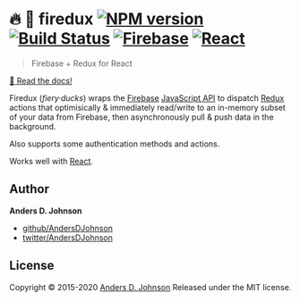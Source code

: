 # :fire: :hatching_chick: firedux [![NPM version](https://badge.fury.io/js/firedux.svg)](http://badge.fury.io/js/firedux)  [![Build Status](https://travis-ci.org/AndersDJohnson/firedux.svg)](https://travis-ci.org/AndersDJohnson/firedux)  [![Firebase](https://raw.githubusercontent.com/firebase/firebase-chrome-extension/master/icons/icon48.png)](https://www.firebase.com) [![React](https://raw.githubusercontent.com/facebook/react/15-stable/docs/img/logo_small.png)](https://facebook.github.io/react)

> Firebase + Redux for React

[:book: Read the docs!](https://andersdjohnson.github.io/firedux/)

Firedux (_fiery·ducks_) wraps the [Firebase](https://firebase.google.com/) [JavaScript API](https://firebase.google.com/docs/reference/js/)
to dispatch [Redux](http://redux.js.org/) actions
that optimisically & immediately read/write to an in-memory
subset of your data from Firebase,
then asynchronously pull & push data in the background.

Also supports some authentication methods and actions.

Works well with [React](https://facebook.github.io/react/).

## Author

**Anders D. Johnson**

+ [github/AndersDJohnson](https://github.com/AndersDJohnson)
+ [twitter/AndersDJohnson](http://twitter.com/AndersDJohnson)

## License

Copyright © 2015-2020 [Anders D. Johnson](https://github.com/AndersDJohnson)
Released under the MIT license.
